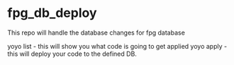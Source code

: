 # fpg_db_deploy
This repo will handle the database changes for fpg database


yoyo list - this will show you what code is going to get applied
yoyo apply - this will deploy your code to the defined DB. 
